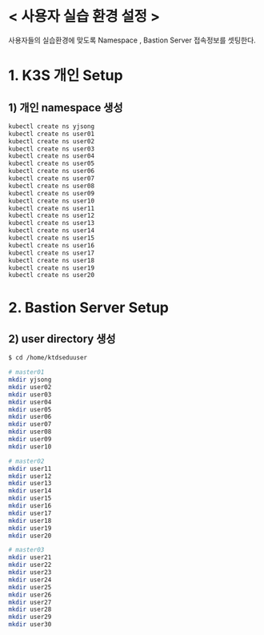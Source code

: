 




# < 사용자 실습 환경 설정 >

사용자들의 실습환경에 맞도록 Namespace , Bastion Server 접속정보를 셋팅한다.



# 1. K3S 개인 Setup

## 1) 개인 namespace 생성

```sh
kubectl create ns yjsong
kubectl create ns user01
kubectl create ns user02
kubectl create ns user03
kubectl create ns user04
kubectl create ns user05
kubectl create ns user06
kubectl create ns user07
kubectl create ns user08
kubectl create ns user09
kubectl create ns user10
kubectl create ns user11
kubectl create ns user12
kubectl create ns user13
kubectl create ns user14
kubectl create ns user15
kubectl create ns user16
kubectl create ns user17
kubectl create ns user18
kubectl create ns user19
kubectl create ns user20
```



# 2. Bastion Server Setup

## 2) user directory 생성



```sh
$ cd /home/ktdseduuser

# master01
mkdir yjsong
mkdir user02
mkdir user03
mkdir user04
mkdir user05
mkdir user06
mkdir user07
mkdir user08
mkdir user09
mkdir user10

# master02
mkdir user11
mkdir user12
mkdir user13
mkdir user14
mkdir user15
mkdir user16
mkdir user17
mkdir user18
mkdir user19
mkdir user20

# master03
mkdir user21
mkdir user22
mkdir user23
mkdir user24
mkdir user25
mkdir user26
mkdir user27
mkdir user28
mkdir user29
mkdir user30

```

